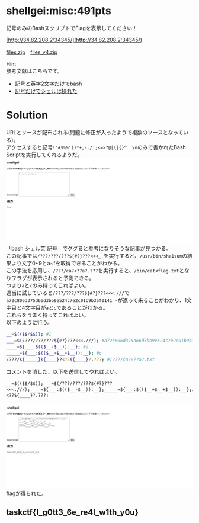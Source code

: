 # shellgei:misc:491pts
記号のみのBashスクリプトでFlagを表示してください！  

[http://34.82.208.2:34345/](http://34.82.208.2:34345/)  

[files.zip](files.zip)　[files_v4.zip](files_v4.zip)  

Hint  
参考文献はこちらです。  
- [記号と英字2文字だけでbash](https://www.ryotosaito.com/blog/?p=178)  
- [記号だけでシェルは操れた](https://www.ryotosaito.com/blog/?p=194)  

# Solution
URLとソースが配布される(問題に修正が入ったようで複数のソースとなっている)。  
アクセスすると記号`!"#$%&'()*+,-./:;<=>?@[\]{}^ _\n`のみで書かれたBash Scriptを実行してくれるようだ。  
![site.png](site/site.png)  
「bash シェル芸 記号」でググると[参考になりそうな記事](https://gist.github.com/greymd/455a13bb6f757c5ccd00bfb155d525e2)が見つかる。  
この記事では`/???/???/???${#?}???<<<_.`を実行すると、`/usr/bin/sha1sum`の結果より文字0~9とa~fを取得できることがわかる。  
この手法を応用し、`/???/ca?<??a?.???`を実行すると、`/bin/cat<flag.txt`となりフラグが表示されると予測できる。  
つまり`a`と`c`のみ持ってこればよい。  
適当に試していると`/???/???/???${#?}???<<<.///`で`a72c806d375d66d3bb9e524c7e2c01b9b35f0141 -`が返って来ることがわかり、1文字目と4文字目が`a`と`c`であることがわかる。  
これらをうまく持ってこればよい。  
以下のように行う。  
```bash
__=$(($$/$$)); #1
___=$(/???/???/???${#?}???<<<.///); #a72c806d375d66d3bb9e524c7e2c01b9b35f0141 -
____=${___:$(($__-$__)):__}; #a
_____=${___:$(($__+$__+$__)):__}; #c
/???/${_____}${____}?<??${____}?.???; #/???/ca?<??a?.txt
```
コメントを消した、以下を送信してやればよい。  
```
__=$(($$/$$));___=$(/???/???/???${#?}???<<<.///);____=${___:$(($__-$__)):__};_____=${___:$(($__+$__+$__)):__};/???/${_____}${____}?<??${____}?.???;
```
![flag.png](site/flag.png)  
flagが得られた。  

## taskctf{I_g0tt3_6e_re4l_w1th_y0u}